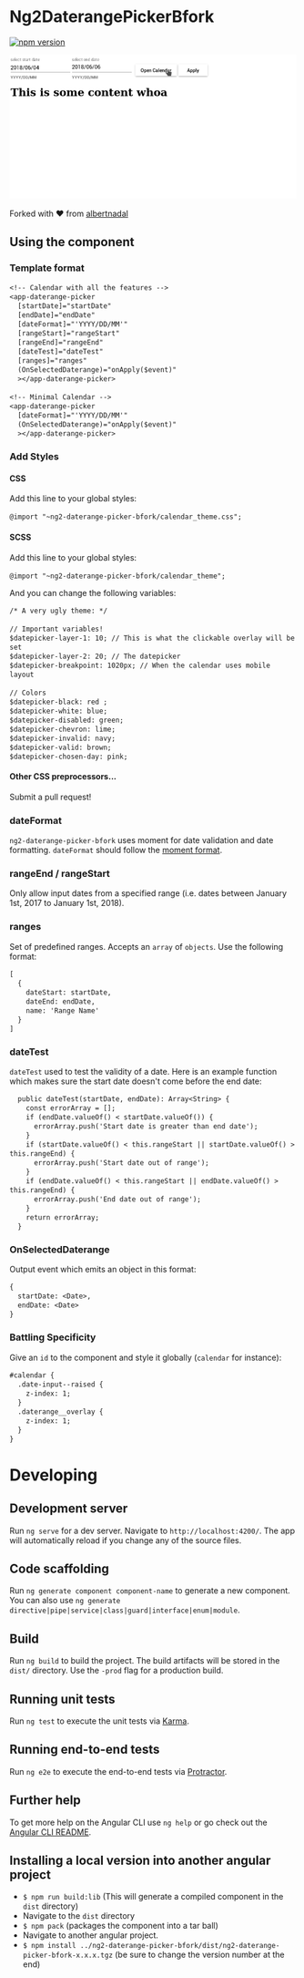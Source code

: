 # Ng2DaterangePickerBfork

[![npm version](https://badge.fury.io/js/ng2-daterange-picker-bfork.svg)](https://badge.fury.io/js/ng2-daterange-picker-bfork)

![daterange gif](https://raw.githubusercontent.com/bargreenellingson/ng2-daterange-picker/master/dateinputrange.gif)

Forked with :heart: from [albertnadal](https://github.com/albertnadal/ng2-daterange-picker)

## Using the component

### Template format

```
<!-- Calendar with all the features -->
<app-daterange-picker
  [startDate]="startDate"
  [endDate]="endDate"
  [dateFormat]="'YYYY/DD/MM'"
  [rangeStart]="rangeStart"
  [rangeEnd]="rangeEnd"
  [dateTest]="dateTest"
  [ranges]="ranges"
  (OnSelectedDaterange)="onApply($event)"
  ></app-daterange-picker>

<!-- Minimal Calendar -->
<app-daterange-picker
  [dateFormat]="'YYYY/DD/MM'"
  (OnSelectedDaterange)="onApply($event)"
  ></app-daterange-picker>
```

### Add Styles

#### CSS

Add this line to your global styles:

`@import "~ng2-daterange-picker-bfork/calendar_theme.css";`

#### SCSS

Add this line to your global styles:

`@import "~ng2-daterange-picker-bfork/calendar_theme";`

And you can change the following variables:

```
/* A very ugly theme: */

// Important variables!
$datepicker-layer-1: 10; // This is what the clickable overlay will be set
$datepicker-layer-2: 20; // The datepicker
$datepicker-breakpoint: 1020px; // When the calendar uses mobile layout

// Colors
$datepicker-black: red ;
$datepicker-white: blue;
$datepicker-disabled: green;
$datepicker-chevron: lime;
$datepicker-invalid: navy;
$datepicker-valid: brown;
$datepicker-chosen-day: pink;
```

#### Other CSS preprocessors...

Submit a pull request!

### dateFormat

`ng2-daterange-picker-bfork` uses moment for date validation and date formatting. `dateFormat` should follow the [moment format](https://momentjs.com/docs/#/displaying/format/).

### rangeEnd / rangeStart

Only allow input dates from a specified range (i.e. dates between January 1st, 2017 to January 1st, 2018).

### ranges 

Set of predefined ranges. Accepts an `array` of `objects`. Use the following format:

```
[
  {
    dateStart: startDate,
    dateEnd: endDate,
    name: 'Range Name'
  }
]
```

### dateTest

`dateTest` used to test the validity of a date. Here is an example function
which makes sure the start date doesn't come before the end date:

``` 
  public dateTest(startDate, endDate): Array<String> {
    const errorArray = [];
    if (endDate.valueOf() < startDate.valueOf()) {
      errorArray.push('Start date is greater than end date');
    }
    if (startDate.valueOf() < this.rangeStart || startDate.valueOf() > this.rangeEnd) {
      errorArray.push('Start date out of range');
    }
    if (endDate.valueOf() < this.rangeStart || endDate.valueOf() > this.rangeEnd) {
      errorArray.push('End date out of range');
    }
    return errorArray;
  }

```

### OnSelectedDaterange

Output event which emits an object in this format: 

```
{
  startDate: <Date>,
  endDate: <Date> 
}
```

### Battling Specificity

Give an `id` to the component and style it globally (`calendar` for instance):

```
#calendar {
  .date-input--raised {
    z-index: 1;
  }
  .daterange__overlay {
    z-index: 1;
  }
}
```

# Developing

## Development server

Run `ng serve` for a dev server. Navigate to `http://localhost:4200/`. The app will automatically reload if you change any of the source files.

## Code scaffolding

Run `ng generate component component-name` to generate a new component. You can also use `ng generate directive|pipe|service|class|guard|interface|enum|module`.

## Build

Run `ng build` to build the project. The build artifacts will be stored in the `dist/` directory. Use the `-prod` flag for a production build.

## Running unit tests

Run `ng test` to execute the unit tests via [Karma](https://karma-runner.github.io).

## Running end-to-end tests

Run `ng e2e` to execute the end-to-end tests via [Protractor](http://www.protractortest.org/).

## Further help

To get more help on the Angular CLI use `ng help` or go check out the [Angular CLI README](https://github.com/angular/angular-cli/blob/master/README.md).

## Installing a local version into another angular project

- `$ npm run build:lib` (This will generate a compiled component in the `dist` directory)
- Navigate to the `dist` directory
- `$ npm pack` (packages the component into a tar ball)
- Navigate to another angular project.
- `$ npm install ../ng2-daterange-picker-bfork/dist/ng2-daterange-picker-bfork-x.x.x.tgz` (be sure to change the version number at the end)
